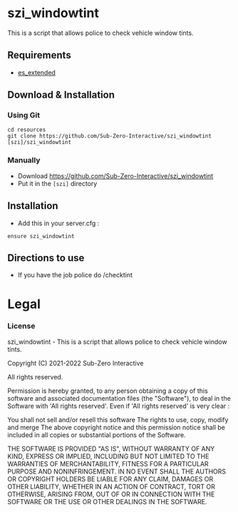 # szi_windowtint
This is a script that allows police to check vehicle window tints.

## Requirements
- [es_extended](https://github.com/esx-framework/es_extended/tree/legacy)

## Download & Installation

### Using Git
```
cd resources
git clone https://github.com/Sub-Zero-Interactive/szi_windowtint [szi]/szi_windowtint
```

### Manually
- Download https://github.com/Sub-Zero-Interactive/szi_windowtint
- Put it in the `[szi]` directory


## Installation
- Add this in your server.cfg :

```
ensure szi_windowtint
```

## Directions to use
- If you have the job police do /checktint

# Legal
### License
szi_windowtint - This is a script that allows police to check vehicle window tints.

Copyright (C) 2021-2022 Sub-Zero Interactive

All rights reserved.

Permission is hereby granted, to any person obtaining a copy
of this software and associated documentation files (the "Software"), to deal
in the Software with 'All rights reserved'. Even if 'All rights reserved' is very clear :

  You shall not sell and/or resell this software
  The rights to use, copy, modify and merge
  The above copyright notice and this permission notice shall be included in all copies or substantial portions of the Software.

THE SOFTWARE IS PROVIDED "AS IS", WITHOUT WARRANTY OF ANY KIND, EXPRESS OR
IMPLIED, INCLUDING BUT NOT LIMITED TO THE WARRANTIES OF MERCHANTABILITY,
FITNESS FOR A PARTICULAR PURPOSE AND NONINFRINGEMENT. IN NO EVENT SHALL THE
AUTHORS OR COPYRIGHT HOLDERS BE LIABLE FOR ANY CLAIM, DAMAGES OR OTHER
LIABILITY, WHETHER IN AN ACTION OF CONTRACT, TORT OR OTHERWISE, ARISING FROM,
OUT OF OR IN CONNECTION WITH THE SOFTWARE OR THE USE OR OTHER DEALINGS IN THE
SOFTWARE.
